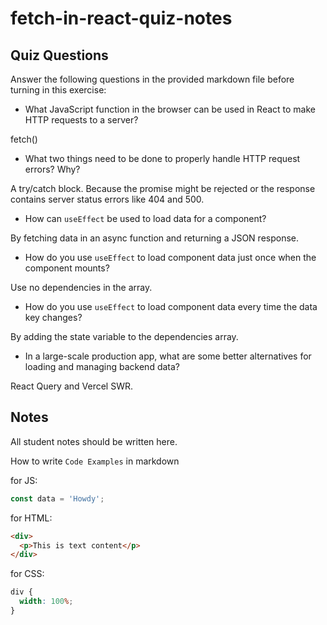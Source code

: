 # fetch-in-react-quiz-notes

## Quiz Questions

Answer the following questions in the provided markdown file before turning in this exercise:

- What JavaScript function in the browser can be used in React to make HTTP requests to a server?

fetch()

- What two things need to be done to properly handle HTTP request errors? Why?

A try/catch block. Because the promise might be rejected or the response contains server status errors like 404 and 500.

- How can `useEffect` be used to load data for a component?

By fetching data in an async function and returning a JSON response.

- How do you use `useEffect` to load component data just once when the component mounts?

Use no dependencies in the array.

- How do you use `useEffect` to load component data every time the data key changes?

By adding the state variable to the dependencies array.

- In a large-scale production app, what are some better alternatives for loading and managing backend data?

React Query and Vercel SWR.

## Notes

All student notes should be written here.

How to write `Code Examples` in markdown

for JS:

```javascript
const data = 'Howdy';
```

for HTML:

```html
<div>
  <p>This is text content</p>
</div>
```

for CSS:

```css
div {
  width: 100%;
}
```
